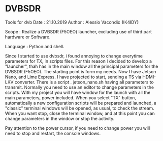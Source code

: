 # DVBSDR
Tools for dvb 
Date : 21.10.2019
Author : Alessio Vacondio (IK4IDY)


Scope : Realize a DVBSDR (F5OEO) launcher, excluding use of third part hardware or Software.

Language : Python and shell.

Since I started to use dvbsdr, i found annoying to change everytime parameters for TX, in scripts files.
For this reason I decided to develop a "launcher", thah has in the main window all the principal parameters for the DVBSDR (F5OEO).
The starting point is form my needs. Now I have Jetson Nano, and Lime Express. I have projected to start, sending a TS via HDMI-LKV converter.
There is a script . jetson_nano.sh having all parameters to transmit. Normally you need to use an editor to change parameters in the scripts.
With my project you will have window for the launch with all the main parameters, power included. When you select "TX" button, automatically a 
new configuration scripts will be prepared and launched, a "classic" terminal windows will be opened, as usual, to check the stream.
When you want stop, close the terminal window, and at this point you can change parameters in the window or stop the activity. 

Pay attention to the power cursor, if you need to change power you will need to stop and restart, the console windows.

